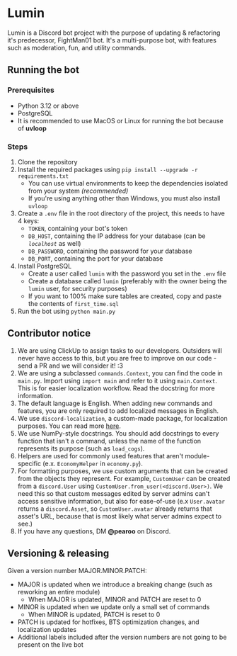 # Lumin

Lumin is a Discord bot project with the purpose of updating & refactoring it's predecessor, FightMan01 bot. It's a
multi-purpose bot, with features such as moderation, fun, and utility commands.

## Running the bot

### Prerequisites

- Python 3.12 or above
- PostgreSQL
- It is recommended to use MacOS or Linux for running the bot because of **uvloop**

### Steps

1. Clone the repository
2. Install the required packages using `pip install --upgrade -r requirements.txt`
    - You can use virtual environments to keep the dependencies isolated from your system _(recommended)_
    - If you're using anything other than Windows, you must also install `uvloop`
3. Create a `.env` file in the root directory of the project, this needs to have 4 keys:
    - `TOKEN`, containing your bot's token
    - `DB_HOST`, containing the IP address for your database (can be _`localhost`_ as well)
    - `DB_PASSWORD`, containing the password for your database
    - `DB_PORT`, containing the port for your database
4. Install PostgreSQL
    - Create a user called `lumin` with the password you set in the `.env` file
    - Create a database called `lumin` (preferably with the owner being the `lumin` user, for security purposes)
    - If you want to 100% make sure tables are created, copy and paste the contents of `first_time.sql`
5. Run the bot using `python main.py`

## Contributor notice

1. We are using ClickUp to assign tasks to our developers. Outsiders will never have access to this, but you are free to
   improve on our code - send a PR and we will consider it! :3
2. We are using a subclassed `commands.Context`, you can find the code in `main.py`. Import using `import main` and
   refer to it using `main.Context`. This is for easier localization workflow. Read the docstring for more information.
3. The default language is English. When adding new commands and features, you are only required to add localized
   messages in English.
4. We use `discord-localization`, a custom-made package, for localization purposes. You can read more
   [here](https://pypi.org/project/discord-localization).
5. We use NumPy-style docstrings. You should add docstrings to every function that isn't a command, unless the name of
   the function represents its purpose (such as `load_cogs`).
6. Helpers are used for commonly used features that aren't module-specific (e.x. `EconomyHelper` in `economy.py`).
7. For formatting purposes, we use custom arguments that can be created from the objects they represent. For example,
   `CustomUser` can be created from a `discord.User` using `CustomUser.from_user(<discord.User>)`. We need this so that
   custom messages edited by server admins can't access sensitive information, but also for ease-of-use (e.x
   `User.avatar`
   returns a `discord.Asset`, so `CustomUser.avatar` already returns that asset's URL, because that is most likely what
   server admins expect to see.)
8. If you have any questions, DM **@pearoo** on Discord.

## Versioning & releasing

Given a version number MAJOR.MINOR.PATCH:

- MAJOR is updated when we introduce a breaking change (such as reworking an entire module)
    - When MAJOR is updated, MINOR and PATCH are reset to 0
- MINOR is updated when we update only a small set of commands
    - When MINOR is updated, PATCH is reset to 0
- PATCH is updated for hotfixes, BTS optimization changes, and localization updates
- Additional labels included after the version numbers are not going to be present on the live bot
